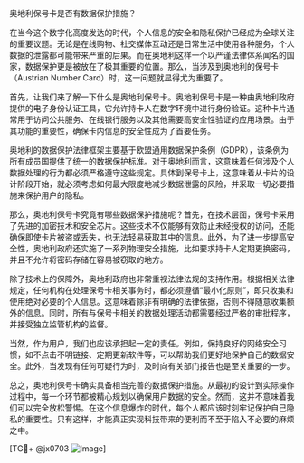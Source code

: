 奥地利保号卡是否有数据保护措施？

在当今这个数字化高度发达的时代，个人信息的安全和隐私保护已经成为全球关注的重要议题。无论是在线购物、社交媒体互动还是日常生活中使用各种服务，个人数据的泄露都可能带来严重的后果。而在奥地利这样一个以严谨法律体系闻名的国家，数据保护更是被放在了极其重要的位置。那么，当涉及到奥地利的保号卡（Austrian Number Card）时，这一问题就显得尤为重要了。

首先，让我们来了解一下什么是奥地利保号卡。奥地利保号卡是一种由奥地利政府提供的电子身份认证工具，它允许持卡人在数字环境中进行身份验证。这种卡片通常用于访问公共服务、在线银行服务以及其他需要高安全性验证的应用场景。由于其功能的重要性，确保卡内信息的安全性成为了首要任务。

奥地利的数据保护法律框架主要基于欧盟通用数据保护条例（GDPR），该条例为所有成员国提供了统一的数据保护标准。对于奥地利而言，这意味着任何涉及个人数据处理的行为都必须严格遵守这些规定。具体到保号卡上，这意味着从卡片的设计阶段开始，就必须考虑如何最大限度地减少数据泄露的风险，并采取一切必要措施来保护用户的隐私。

那么，奥地利保号卡究竟有哪些数据保护措施呢？首先，在技术层面，保号卡采用了先进的加密技术和安全芯片。这些技术不仅能够有效防止未经授权的访问，还能确保即使卡片被盗或丢失，也无法轻易获取其中的信息。此外，为了进一步提高安全性，奥地利政府还实施了一系列物理安全措施，比如要求持卡人定期更换密码，并且不允许将密码存储在容易被窃取的地方。

除了技术上的保障外，奥地利政府也非常重视法律法规的支持作用。根据相关法律规定，任何机构在处理保号卡相关事务时，都必须遵循“最小化原则”，即只收集和使用绝对必要的个人信息。这意味着除非有明确的法律依据，否则不得随意收集额外的信息。同时，所有与保号卡相关的数据处理活动都需要经过严格的审批程序，并接受独立监管机构的监督。

当然，作为用户，我们也应该承担起一定的责任。例如，保持良好的网络安全习惯，如不点击不明链接、定期更新软件等，可以帮助我们更好地保护自己的数据安全。此外，当发现有任何可疑行为时，及时向有关部门报告也是至关重要的一步。

总之，奥地利保号卡确实具备相当完善的数据保护措施。从最初的设计到实际操作过程中，每一个环节都被精心规划以确保用户数据的安全。然而，这并不意味着我们可以完全放松警惕。在这个信息爆炸的时代，每个人都应该时刻牢记保护自己隐私的重要性。只有这样，才能真正实现科技带来的便利而不至于陷入不必要的麻烦之中。

[TG💪+ @jx0703 ![Image](https://github.com/user-attachments/assets/dbca1d08-cadb-493c-b0ec-ad6f7a83f270)]